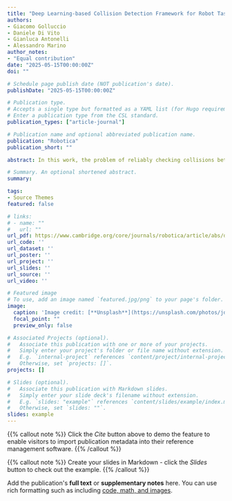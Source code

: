 ```yaml
---
title: "Deep Learning-based Collision Detection Framework for Robot Tasks in Clutter"
authors:
- Giacomo Golluccio
- Daniele Di Vito
- Gianluca Antonelli
- Alessandro Marino
author_notes:
- "Equal contribution"
date: "2025-05-15T00:00:00Z"
doi: ""

# Schedule page publish date (NOT publication's date).
publishDate: "2025-05-15T00:00:00Z"

# Publication type.
# Accepts a single type but formatted as a YAML list (for Hugo requirements).
# Enter a publication type from the CSL standard.
publication_types: ["article-journal"]

# Publication name and optional abbreviated publication name.
publication: "Robotica"
publication_short: ""

abstract: In this work, the problem of reliably checking collisions between robot manipulators and the surrounding environment in short time for tasks, such as replanning and object grasping in clutter, is addressed. Geometric approaches are usually applied in this context; however, they can result not suitable in highly time-constrained applications. The purpose of this paper is to present a learning-based method able to outperform geometric approaches in clutter. The proposed approach uses a neural network (NN) to detect collisions online by performing a classification task on the input represented by the depth image or point cloud containing the robot gripper projected into the application scene. Specifically, several state-of-the-art NN architectures are considered, along with some customization to tackle the problem at hand. These approaches are compared to identify the model that achieves the highest accuracy while containing the computational burden. The analysis shows the feasibility of the robot collision checker based on a deep learning approach. In fact, such approach presents a low collision detection time, of the order of milliseconds on the selected hardware, with acceptable accuracy. Furthermore, the computational burden is compared with state-of-the-art geometric techniques. The entire work is based on an industrial case study involving a KUKA Agilus industrial robot manipulator at the Technology & Innovation Center of KUKA Deutschland GmbH, Germany. Further validation is performed with the Amazon Robotic Manipulation Benchmark (ARMBench) dataset as well, in order to corroborate the reported findings

# Summary. An optional shortened abstract.
summary: 

tags:
- Source Themes
featured: false

# links:
# - name: ""
#   url: ""
url_pdf: https://www.cambridge.org/core/journals/robotica/article/abs/deep-learningbased-collision-detection-framework-for-robot-tasks-in-clutter/FE07A6D9E4E35A0116A76AEB26C6E6F0
url_code: ''
url_dataset: ''
url_poster: ''
url_project: ''
url_slides: ''
url_source: ''
url_video: ''

# Featured image
# To use, add an image named `featured.jpg/png` to your page's folder. 
image:
  caption: 'Image credit: [**Unsplash**](https://unsplash.com/photos/jdD8gXaTZsc)'
  focal_point: ""
  preview_only: false

# Associated Projects (optional).
#   Associate this publication with one or more of your projects.
#   Simply enter your project's folder or file name without extension.
#   E.g. `internal-project` references `content/project/internal-project/index.md`.
#   Otherwise, set `projects: []`.
projects: []

# Slides (optional).
#   Associate this publication with Markdown slides.
#   Simply enter your slide deck's filename without extension.
#   E.g. `slides: "example"` references `content/slides/example/index.md`.
#   Otherwise, set `slides: ""`.
slides: example
---
```


{{% callout note %}}
Click the *Cite* button above to demo the feature to enable visitors to import publication metadata into their reference management software.
{{% /callout %}}

{{% callout note %}}
Create your slides in Markdown - click the *Slides* button to check out the example.
{{% /callout %}}

Add the publication's **full text** or **supplementary notes** here. You can use rich formatting such as including [code, math, and images](https://docs.hugoblox.com/content/writing-markdown-latex/).
